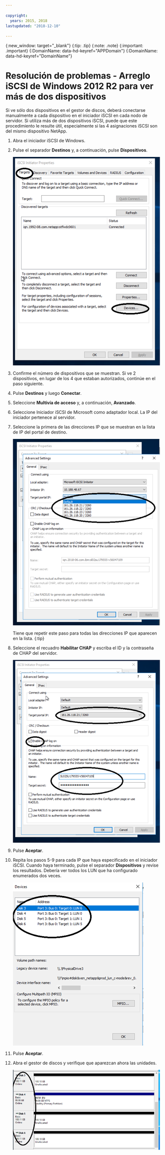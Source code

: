 ```yaml
---

copyright:
  years: 2015, 2018
lastupdated: "2018-12-10"

---
```


{:new_window: target="_blank"}
{:tip: .tip}
{:note: .note}
{:important: .important}
{:DomainName: data-hd-keyref="APPDomain"}
{:DomainName: data-hd-keyref="DomainName"}


# Resolución de problemas - Arreglo iSCSI de Windows 2012 R2 para ver más de dos dispositivos

Si ve sólo dos dispositivos en el gestor de discos, deberá conectarse manualmente a cada dispositivo en el iniciador iSCSI en cada nodo de servidor. Si utiliza más de dos dispositivos iSCSI, puede que este procedimiento le resulte útil, especialmente si las 4 asignaciones iSCSI son del mismo dispositivo NetApp.

1. Abra el iniciador iSCSI de Windows.
2. Pulse el separador **Destinos** y, a continuación, pulse **Dispositivos**.

   ![propiedades del iniciador iSCSI](/images/win12-ts1.png)
3. Confirme el número de dispositivos que se muestran. Si ve 2 dispositivos, en lugar de los 4 que estaban autorizados, continúe en el paso siguiente.
4. Pulse **Destinos** y luego **Conectar**.
5. Seleccione **Multivía de acceso** y, a continuación, **Avanzado**.
6. Seleccione Iniciador iSCSI de Microsoft como adaptador local. La IP del iniciador pertenece al servidor.
7. Seleccione la primera de las direcciones IP que se muestran en la lista de IP del portal de destino.

   ![Configuración avanzada, direcciones IP](/images/win12-ts3.png)

   Tiene que repetir este paso para todas las direcciones IP que aparecen en la lista.
   {:tip}

8. Seleccione el recuadro **Habilitar CHAP** y escriba el ID y la contraseña de CHAP del servidor.

   ![Configuración avanzada, CHAP](/images/win12-ts4.png)
9. Pulse **Aceptar**.
10. Repita los pasos 5-9 para cada IP que haya especificado en el iniciador iSCSI. Cuando haya terminado, pulse el separador **Dispositivos** y revise los resultados. Debería ver todos los LUN que ha configurado enumerados dos veces.

    ![Separador Dispositivos](/images/win12-ts5.png)
11. Pulse **Aceptar**.
12. Abra el gestor de discos y verifique que aparezcan ahora las unidades.

    ![Gestor de dispositivos](/images/win12-ts6.png)
